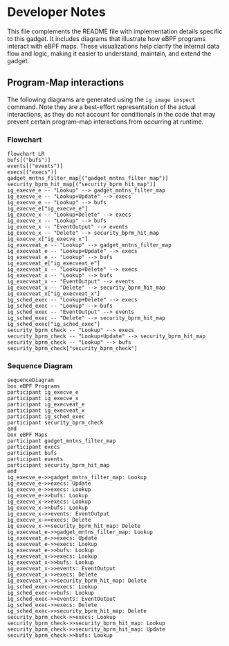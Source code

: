 # Developer Notes

This file complements the README file with implementation details specific to this gadget. It includes diagrams that illustrate how eBPF programs interact with eBPF maps. These visualizations help clarify the internal data flow and logic, making it easier to understand, maintain, and extend the gadget.

## Program-Map interactions

The following diagrams are generated using the `ig image inspect` command. Note they are a best-effort representation of the actual interactions, as they do not account for conditionals in the code that may prevent certain program–map interactions from occurring at runtime.

### Flowchart

```mermaid
flowchart LR
bufs[("bufs")]
events[("events")]
execs[("execs")]
gadget_mntns_filter_map[("gadget_mntns_filter_map")]
security_bprm_hit_map[("security_bprm_hit_map")]
ig_execve_e -- "Lookup" --> gadget_mntns_filter_map
ig_execve_e -- "Lookup+Update" --> execs
ig_execve_e -- "Lookup" --> bufs
ig_execve_e["ig_execve_e"]
ig_execve_x -- "Lookup+Delete" --> execs
ig_execve_x -- "Lookup" --> bufs
ig_execve_x -- "EventOutput" --> events
ig_execve_x -- "Delete" --> security_bprm_hit_map
ig_execve_x["ig_execve_x"]
ig_execveat_e -- "Lookup" --> gadget_mntns_filter_map
ig_execveat_e -- "Lookup+Update" --> execs
ig_execveat_e -- "Lookup" --> bufs
ig_execveat_e["ig_execveat_e"]
ig_execveat_x -- "Lookup+Delete" --> execs
ig_execveat_x -- "Lookup" --> bufs
ig_execveat_x -- "EventOutput" --> events
ig_execveat_x -- "Delete" --> security_bprm_hit_map
ig_execveat_x["ig_execveat_x"]
ig_sched_exec -- "Lookup+Delete" --> execs
ig_sched_exec -- "Lookup" --> bufs
ig_sched_exec -- "EventOutput" --> events
ig_sched_exec -- "Delete" --> security_bprm_hit_map
ig_sched_exec["ig_sched_exec"]
security_bprm_check -- "Lookup" --> execs
security_bprm_check -- "Lookup+Update" --> security_bprm_hit_map
security_bprm_check -- "Lookup" --> bufs
security_bprm_check["security_bprm_check"]
```

### Sequence Diagram

```mermaid
sequenceDiagram
box eBPF Programs
participant ig_execve_e
participant ig_execve_x
participant ig_execveat_e
participant ig_execveat_x
participant ig_sched_exec
participant security_bprm_check
end
box eBPF Maps
participant gadget_mntns_filter_map
participant execs
participant bufs
participant events
participant security_bprm_hit_map
end
ig_execve_e->>gadget_mntns_filter_map: Lookup
ig_execve_e->>execs: Update
ig_execve_e->>execs: Lookup
ig_execve_e->>bufs: Lookup
ig_execve_x->>execs: Lookup
ig_execve_x->>bufs: Lookup
ig_execve_x->>events: EventOutput
ig_execve_x->>execs: Delete
ig_execve_x->>security_bprm_hit_map: Delete
ig_execveat_e->>gadget_mntns_filter_map: Lookup
ig_execveat_e->>execs: Update
ig_execveat_e->>execs: Lookup
ig_execveat_e->>bufs: Lookup
ig_execveat_x->>execs: Lookup
ig_execveat_x->>bufs: Lookup
ig_execveat_x->>events: EventOutput
ig_execveat_x->>execs: Delete
ig_execveat_x->>security_bprm_hit_map: Delete
ig_sched_exec->>execs: Lookup
ig_sched_exec->>bufs: Lookup
ig_sched_exec->>events: EventOutput
ig_sched_exec->>execs: Delete
ig_sched_exec->>security_bprm_hit_map: Delete
security_bprm_check->>execs: Lookup
security_bprm_check->>security_bprm_hit_map: Lookup
security_bprm_check->>security_bprm_hit_map: Update
security_bprm_check->>bufs: Lookup
```
